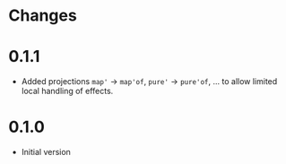 # Changes

# 0.1.1

- Added projections `map'` -> `map'of`, `pure'` -> `pure'of`, ... to allow
  limited local handling of effects.

# 0.1.0

- Initial version
